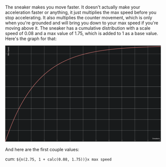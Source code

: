 The sneaker makes you move faster. It doesn't actually make your acceleration faster or anything, it just multiplies the max speed before you stop accelerating. It also multiplies the counter movement, which is only when you're grounded and will bring you down to your max speed if you're moving above it. The sneaker has a cumulative distribution with a scale speed of 0.08 and a max value of 1.75, which is added to 1 as a base value. Here's the graph for that:

[![image]][link]

And here are the first couple values:

cum: `${n(2.75, 1 + calc(0.08, 1.75))}x max speed`

[image]: Images/sneakers.png
[link]: https://www.desmos.com/calculator/mlyvo6jgeu